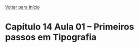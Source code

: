[Voltar para Início](https://github.com/vinis-moraes/curso-html-css)
# Capítulo 14 Aula 01 – Primeiros passos em Tipografia